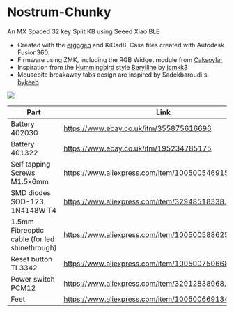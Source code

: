 # Nostrum-Chunky
An MX Spaced 32 key Split KB using Seeed Xiao BLE

- Created with the [ergogen](https://github.com/ergogen/ergogen) and KiCad8. Case files created with Autodesk Fusion360.
- Firmware using ZMK, including the RGB Widget module from [Caksoylar](https://github.com/caksoylar/zmk-rgbled-widget)
- Inspiration from the [Hummingbird](https://github.com/PJE66/hummingbird) style [Berylline](https://github.com/jcmkk3/trochilidae#berylline) by [jcmkk3](https://github.com/jcmkk3)
- Mousebite breakaway tabs design are inspired by Sadekbaroudi's [bykeeb](https://github.com/sadekbaroudi/bykeeb)

![](Pics/grass.jpg)

| Part  | Link |
| ------------- | ------------- |
| Battery 402030 | https://www.ebay.co.uk/itm/355875616696 |
| Battery 401322 | https://www.ebay.co.uk/itm/195234785175 |
| Self tapping Screws M1.5x6mm | https://www.aliexpress.com/item/1005005469153402.html |
| SMD diodes SOD-123 1N4148W T4 | https://www.aliexpress.com/item/32948518338.html |
| 1.5mm Fibreoptic cable (for led shinethrough) | https://www.aliexpress.com/item/1005005886250822.html |
| Reset button TL3342 | https://www.aliexpress.com/item/1005007506687094.html |
| Power switch PCM12 | https://www.aliexpress.com/item/32912838968.html |
| Feet | https://www.aliexpress.com/item/1005006691343859.html |